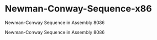 # Newman-Conway-Sequence-x86
Newman-Conway Sequence in Assembly 8086

Newman-Conway Sequence in Assembly 8086
